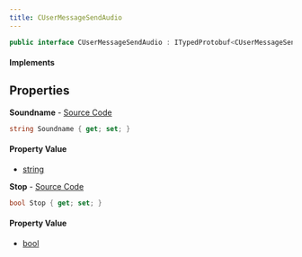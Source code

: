 ```yaml
---
title: CUserMessageSendAudio
---
```


```csharp
public interface CUserMessageSendAudio : ITypedProtobuf<CUserMessageSendAudio>, INativeHandle, INetMessage<CUserMessageSendAudio>, IDisposable
```

#### Implements

## Properties

**Soundname** - [Source Code](https://github.com/swiftly-solution/swiftlys2/blob/master/managed/src/SwiftlyS2.Generated/Protobufs/Interfaces/CUserMessageSendAudio.cs#L18)

```csharp
string Soundname { get; set; }
```

#### Property Value

- [string](https://learn.microsoft.com/dotnet/api/system.string)

**Stop** - [Source Code](https://github.com/swiftly-solution/swiftlys2/blob/master/managed/src/SwiftlyS2.Generated/Protobufs/Interfaces/CUserMessageSendAudio.cs#L21)

```csharp
bool Stop { get; set; }
```

#### Property Value

- [bool](https://learn.microsoft.com/dotnet/api/system.boolean)

